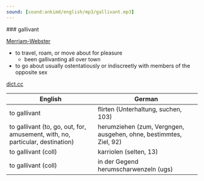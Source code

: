 ```yaml
---
sound: [sound:ankimd/english/mp3/gallivant.mp3]
---
```


\### gallivant

[Merriam-Webster](https://www.merriam-webster.com/dictionary/gallivant)

- to travel, roam, or move about for pleasure
    - been gallivanting all over town
- to go about usually ostentatiously or indiscreetly with members of the opposite sex

[dict.cc](https://www.dict.cc/gallivant)

| English        | German       |
| -------------- | ------------ |
| to gallivant | flirten (Unterhaltung, suchen, 103) |
| to gallivant (to, go, out, for, amusement, with, no, particular, destination) | herumziehen (zum, Vergngen, ausgehen, ohne, bestimmtes, Ziel, 92) |
| to gallivant (coll) | karriolen (selten, 13) |
| to gallivant (coll) | in der Gegend herumscharwenzeln (ugs) |
